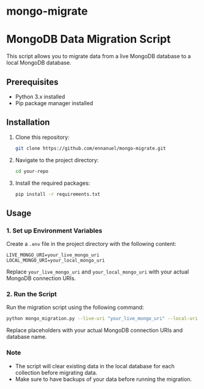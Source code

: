 # mongo-migrate

# MongoDB Data Migration Script

This script allows you to migrate data from a live MongoDB database to a local MongoDB database.

## Prerequisites

- Python 3.x installed
- Pip package manager installed

## Installation

1. Clone this repository:

   ```bash
   git clone https://github.com/ennanuel/mongo-migrate.git
   ```

2. Navigate to the project directory:

   ```bash
   cd your-repo
   ```

3. Install the required packages:

   ```bash
   pip install -r requirements.txt
   ```

## Usage

### 1. Set up Environment Variables

Create a `.env` file in the project directory with the following content:

```env
LIVE_MONGO_URI=your_live_mongo_uri
LOCAL_MONGO_URI=your_local_mongo_uri
```

Replace `your_live_mongo_uri` and `your_local_mongo_uri` with your actual MongoDB connection URIs.

### 2. Run the Script

Run the migration script using the following command:

```bash
python mongo_migration.py --live-uri "your_live_mongo_uri" --local-uri "your_local_mongo_uri" --database "your_database_name"
```

Replace placeholders with your actual MongoDB connection URIs and database name.

### Note

- The script will clear existing data in the local database for each collection before migrating data.
- Make sure to have backups of your data before running the migration.
